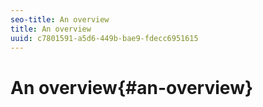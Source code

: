 ```yaml
---
seo-title: An overview
title: An overview
uuid: c7801591-a5d6-449b-bae9-fdecc6951615
---
```


# An overview{#an-overview}

